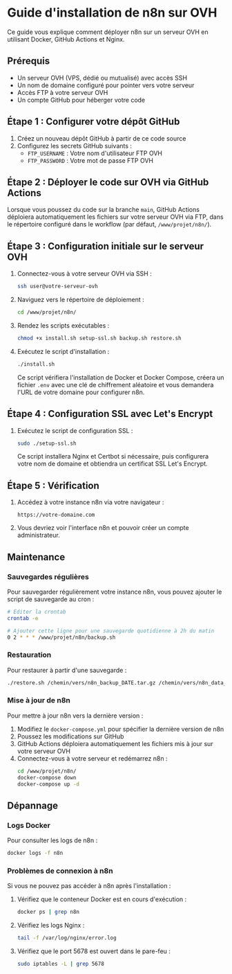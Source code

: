 # Guide d'installation de n8n sur OVH

Ce guide vous explique comment déployer n8n sur un serveur OVH en utilisant Docker, GitHub Actions et Nginx.

## Prérequis

- Un serveur OVH (VPS, dédié ou mutualisé) avec accès SSH
- Un nom de domaine configuré pour pointer vers votre serveur
- Accès FTP à votre serveur OVH
- Un compte GitHub pour héberger votre code

## Étape 1 : Configurer votre dépôt GitHub

1. Créez un nouveau dépôt GitHub à partir de ce code source
2. Configurez les secrets GitHub suivants :
   - `FTP_USERNAME` : Votre nom d'utilisateur FTP OVH
   - `FTP_PASSWORD` : Votre mot de passe FTP OVH

## Étape 2 : Déployer le code sur OVH via GitHub Actions

Lorsque vous poussez du code sur la branche `main`, GitHub Actions déploiera automatiquement les fichiers sur votre serveur OVH via FTP, dans le répertoire configuré dans le workflow (par défaut, `/www/projet/n8n/`).

## Étape 3 : Configuration initiale sur le serveur OVH

1. Connectez-vous à votre serveur OVH via SSH :
   ```bash
   ssh user@votre-serveur-ovh
   ```

2. Naviguez vers le répertoire de déploiement :
   ```bash
   cd /www/projet/n8n/
   ```

3. Rendez les scripts exécutables :
   ```bash
   chmod +x install.sh setup-ssl.sh backup.sh restore.sh
   ```

4. Exécutez le script d'installation :
   ```bash
   ./install.sh
   ```
   Ce script vérifiera l'installation de Docker et Docker Compose, créera un fichier `.env` avec une clé de chiffrement aléatoire et vous demandera l'URL de votre domaine pour configurer n8n.

## Étape 4 : Configuration SSL avec Let's Encrypt

1. Exécutez le script de configuration SSL :
   ```bash
   sudo ./setup-ssl.sh
   ```
   Ce script installera Nginx et Certbot si nécessaire, puis configurera votre nom de domaine et obtiendra un certificat SSL Let's Encrypt.

## Étape 5 : Vérification

1. Accédez à votre instance n8n via votre navigateur :
   ```
   https://votre-domaine.com
   ```

2. Vous devriez voir l'interface n8n et pouvoir créer un compte administrateur.

## Maintenance

### Sauvegardes régulières

Pour sauvegarder régulièrement votre instance n8n, vous pouvez ajouter le script de sauvegarde au cron :

```bash
# Éditer la crontab
crontab -e

# Ajouter cette ligne pour une sauvegarde quotidienne à 2h du matin
0 2 * * * /www/projet/n8n/backup.sh
```

### Restauration

Pour restaurer à partir d'une sauvegarde :

```bash
./restore.sh /chemin/vers/n8n_backup_DATE.tar.gz /chemin/vers/n8n_data_DATE.tar.gz
```

### Mise à jour de n8n

Pour mettre à jour n8n vers la dernière version :

1. Modifiez le `docker-compose.yml` pour spécifier la dernière version de n8n
2. Poussez les modifications sur GitHub
3. GitHub Actions déploiera automatiquement les fichiers mis à jour sur votre serveur OVH
4. Connectez-vous à votre serveur et redémarrez n8n :
   ```bash
   cd /www/projet/n8n/
   docker-compose down
   docker-compose up -d
   ```

## Dépannage

### Logs Docker

Pour consulter les logs de n8n :

```bash
docker logs -f n8n
```

### Problèmes de connexion à n8n

Si vous ne pouvez pas accéder à n8n après l'installation :

1. Vérifiez que le conteneur Docker est en cours d'exécution :
   ```bash
   docker ps | grep n8n
   ```

2. Vérifiez les logs Nginx :
   ```bash
   tail -f /var/log/nginx/error.log
   ```

3. Vérifiez que le port 5678 est ouvert dans le pare-feu :
   ```bash
   sudo iptables -L | grep 5678
   ``` 